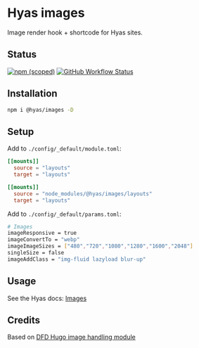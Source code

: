 # Hyas images

Image render hook + shortcode for Hyas sites.

## Status

[![npm (scoped)](https://img.shields.io/npm/v/@hyas/images?style=flat-square)](https://www.npmjs.com/package/@hyas/images) [![GitHub Workflow Status](https://img.shields.io/github/workflow/status/h-enk/hyas-images/CodeQL?style=flat-square)]((https://github.com/h-enk/hyas-images/actions/workflows/codeql.yml))

## Installation

```bash
npm i @hyas/images -D
```

## Setup

Add to `./config/_default/module.toml`:

```toml
[[mounts]]
  source = "layouts"
  target = "layouts"

[[mounts]]
  source = "node_modules/@hyas/images/layouts"
  target = "layouts"
```

Add to `./config/_default/params.toml`:

```bash
# Images
imageResponsive = true
imageConvertTo = "webp"
imageImageSizes = ["480","720","1080","1280","1600","2048"]
singleSize = false
imageAddClass = "img-fluid lazyload blur-up"
```

## Usage

See the Hyas docs: [Images](https://gethyas.com/docs/recipes/images/)


## Credits

Based on [DFD Hugo image handling module](https://github.com/danielfdickinson/image-handling-mod-hugo-dfd)
